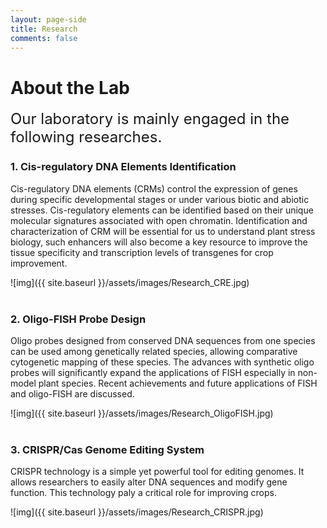 ```yaml
---
layout: page-side
title: Research
comments: false
---
```


About the Lab
===============

<font size="5">Our laboratory is mainly engaged in the following researches.</font>
<br>

### 1. Cis-regulatory DNA Elements Identification
Cis-regulatory DNA elements (CRMs) control the expression of genes during specific developmental stages or under various biotic and abiotic stresses. Cis-regulatory elements can be identified based on their unique molecular signatures associated with open chromatin. Identification and characterization of CRM will be essential for us to understand plant stress biology, such enhancers will also become a key resource to improve the tissue specificity and transcription levels of transgenes for crop improvement.

![img]({{ site.baseurl }}/assets/images/Research_CRE.jpg)
<br><br>

### 2. Oligo-FISH Probe Design
Oligo probes designed from conserved DNA sequences from one species can be used among genetically related species, allowing comparative cytogenetic mapping of these species. The advances with synthetic oligo probes will significantly expand the applications of FISH especially in non-model plant species. Recent achievements and future applications of FISH and oligo-FISH are discussed.

![img]({{ site.baseurl }}/assets/images/Research_OligoFISH.jpg)
<br><br>

### 3. CRISPR/Cas Genome Editing System
CRISPR technology is a simple yet powerful tool for editing genomes. It allows researchers to easily alter DNA sequences and modify gene function. This technology paly a critical role for improving crops.

![img]({{ site.baseurl }}/assets/images/Research_CRISPR.jpg)
<br><br>
